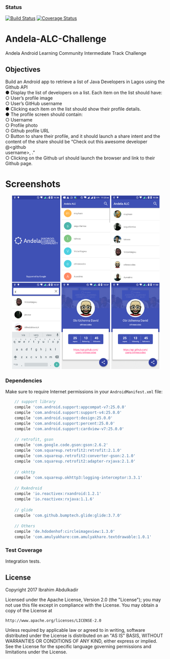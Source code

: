 ### Status
[![Build Status](https://travis-ci.org/lethalskillzz/Andela-ALC-Challenge.svg?branch=master)](https://travis-ci.org/lethalskillzz/Andela-ALC-Challenge)
[![Coverage Status](https://coveralls.io/repos/github/lethalskillzz/Andela-ALC-Challenge/badge.svg?branch=master)](https://coveralls.io/github/lethalskillzz/Andela-ALC-Challenge?branch=master)



# Andela-ALC-Challenge
Andela Android Learning Community Intermediate Track Challenge


## Objectives

 Build an Android app to retrieve a list of Java Developers in Lagos using the  Github API<br>
 ● Display the list of developers on a list. Each item on the list should have:<br>
 ○ User’s profile image<br>
 ○ User’s GitHub username<br>
 ● Clicking each item on the list should show their profile details.<br>
 ● The profile screen should contain:<br>
 ○ Username<br>
 ○ Profile photo<br>
 ○ Github profile URL<br>
 ○ Button to share their profile, and it should launch a share intent and the<br>
 content of the share should be  “Check out this awesome developer @<github<br>
 username>, <github profile url>.”<br>
 ○ Clicking on the Github url should launch the browser and link to their Github page.<br>


# Screenshots

<p align="center">
<img src="device-2017-03-10-103610.png" width="30%">
<img src="device-2017-03-10-112543.png" width="30%">
<img src="device-2017-03-10-103647.png" width="30%">
<img src="device-2017-03-10-103722.png" width="30%">
<img src="device-2017-03-10-103745.png" width="30%">
<img src="screen.gif" width="30%">
</p>



### Dependencies

Make sure to require Internet permissions in your `AndroidManifest.xml` file:

```gradle
    // support library
    compile 'com.android.support:appcompat-v7:25.0.0'
    compile 'com.android.support:support-v4:25.0.0'
    compile 'com.android.support:design:25.0.0'
    compile 'com.android.support:percent:25.0.0'
    compile 'com.android.support:cardview-v7:25.0.0'

    // retrofit, gson
    compile 'com.google.code.gson:gson:2.6.2'
    compile 'com.squareup.retrofit2:retrofit:2.1.0'
    compile 'com.squareup.retrofit2:converter-gson:2.1.0'
    compile 'com.squareup.retrofit2:adapter-rxjava:2.1.0'

    // okhttp
    compile 'com.squareup.okhttp3:logging-interceptor:3.3.1'

    // RxAndroid
    compile 'io.reactivex:rxandroid:1.2.1'
    compile 'io.reactivex:rxjava:1.1.6'

    // glide
    compile 'com.github.bumptech.glide:glide:3.7.0'

    // Others
    compile 'de.hdodenhof:circleimageview:1.3.0'
    compile 'com.amulyakhare:com.amulyakhare.textdrawable:1.0.1'
```

### Test Coverage

Integration tests.

## License

Copyright 2017 Ibrahim Abdulkadir

Licensed under the Apache License, Version 2.0 (the "License");
you may not use this file except in compliance with the License.
You may obtain a copy of the License at

    http://www.apache.org/licenses/LICENSE-2.0

Unless required by applicable law or agreed to in writing, software
distributed under the License is distributed on an "AS IS" BASIS,
WITHOUT WARRANTIES OR CONDITIONS OF ANY KIND, either express or implied.
See the License for the specific language governing permissions and
limitations under the License.